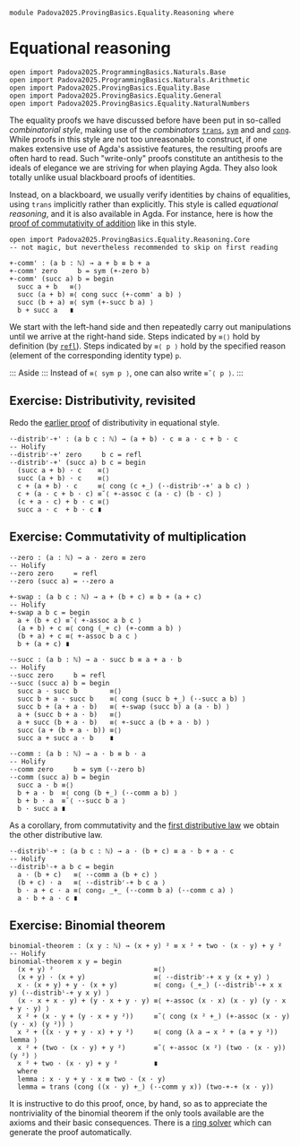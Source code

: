 ```
module Padova2025.ProvingBasics.Equality.Reasoning where
```

# Equational reasoning

```
open import Padova2025.ProgrammingBasics.Naturals.Base
open import Padova2025.ProgrammingBasics.Naturals.Arithmetic
open import Padova2025.ProvingBasics.Equality.Base
open import Padova2025.ProvingBasics.Equality.General
open import Padova2025.ProvingBasics.Equality.NaturalNumbers
```

The equality proofs we have discussed before have been put in so-called
*combinatorial style*, making use of the *combinators*
[`trans`](Padova2025.ProvingBasics.Equality.General.html#trans),
[`sym`](Padova2025.ProvingBasics.Equality.General.html#sym) and
and [`cong`](Padova2025.ProvingBasics.Equality.General.html#cong). While proofs
in this style are not too unreasonable to construct, if one makes extensive use
of Agda's assistive features, the resulting proofs are often hard to read. Such
"write-only" proofs constitute an antithesis to the ideals of elegance we are
striving for when playing Agda. They also look totally unlike usual blackboard
proofs of identities.

Instead, on a blackboard, we usually verify identities by chains of
equalities, using `trans` implicitly rather than explicitly. This style is
called *equational reasoning*, and it is also available in Agda. For instance,
here is how the [proof of commutativity of addition](Padova2025.ProvingBasics.Equality.NaturalNumbers.html#+-comm)
like in this style.

```
open import Padova2025.ProvingBasics.Equality.Reasoning.Core
-- not magic, but nevertheless recommended to skip on first reading

+-comm' : (a b : ℕ) → a + b ≡ b + a
+-comm' zero     b = sym (+-zero b)
+-comm' (succ a) b = begin
  succ a + b   ≡⟨⟩
  succ (a + b) ≡⟨ cong succ (+-comm' a b) ⟩
  succ (b + a) ≡⟨ sym (+-succ b a) ⟩
  b + succ a   ∎
```

We start with the left-hand side and then repeatedly carry out manipulations
until we arrive at the right-hand side. Steps indicated by `≡⟨⟩` hold by
definition (by [`refl`](Padova2025.ProvingBasics.Equality.Base.html#_≡_.refl)).
Steps indicated by `≡⟨ p ⟩` hold by the specified reason (element of the
corresponding identity type) `p`.

::: Aside :::
Instead of `≡⟨ sym p ⟩`, one can also write `≡˘⟨ p ⟩`.
:::


## Exercise: Distributivity, revisited

Redo the [earlier proof](Padova2025.ProvingBasics.Equality.NaturalNumbers.html#·-distribʳ-+)
of distributivity in equational style.

```
·-distribʳ-+' : (a b c : ℕ) → (a + b) · c ≡ a · c + b · c
-- Holify
·-distribʳ-+' zero     b c = refl
·-distribʳ-+' (succ a) b c = begin
  (succ a + b) · c    ≡⟨⟩
  succ (a + b) · c    ≡⟨⟩
  c + (a + b) · c     ≡⟨ cong (c +_) (·-distribʳ-+' a b c) ⟩
  c + (a · c + b · c) ≡˘⟨ +-assoc c (a · c) (b · c) ⟩
  (c + a · c) + b · c ≡⟨⟩
  succ a · c  + b · c ∎
```


## Exercise: Commutativity of multiplication

```
·-zero : (a : ℕ) → a · zero ≡ zero
-- Holify
·-zero zero     = refl
·-zero (succ a) = ·-zero a
```

```
+-swap : (a b c : ℕ) → a + (b + c) ≡ b + (a + c)
-- Holify
+-swap a b c = begin
  a + (b + c) ≡˘⟨ +-assoc a b c ⟩
  (a + b) + c ≡⟨ cong (_+ c) (+-comm a b) ⟩
  (b + a) + c ≡⟨ +-assoc b a c ⟩
  b + (a + c) ∎
```

```
·-succ : (a b : ℕ) → a · succ b ≡ a + a · b
-- Holify
·-succ zero     b = refl
·-succ (succ a) b = begin
  succ a · succ b        ≡⟨⟩
  succ b + a · succ b    ≡⟨ cong (succ b +_) (·-succ a b) ⟩
  succ b + (a + a · b)   ≡⟨ +-swap (succ b) a (a · b) ⟩
  a + (succ b + a · b)   ≡⟨⟩
  a + succ (b + a · b)   ≡⟨ +-succ a (b + a · b) ⟩
  succ (a + (b + a · b)) ≡⟨⟩
  succ a + succ a · b    ∎
```

```
·-comm : (a b : ℕ) → a · b ≡ b · a
-- Holify
·-comm zero     b = sym (·-zero b)
·-comm (succ a) b = begin
  succ a · b ≡⟨⟩
  b + a · b  ≡⟨ cong (b +_) (·-comm a b) ⟩
  b + b · a  ≡˘⟨ ·-succ b a ⟩
  b · succ a ∎
```

As a corollary, from commutativity and the [first distributive
law](Padova2025.ProvingBasics.Equality.NaturalNumbers.html#·-distribʳ-+) we obtain the other distributive law.

```
·-distribˡ-+ : (a b c : ℕ) → a · (b + c) ≡ a · b + a · c
-- Holify
·-distribˡ-+ a b c = begin
  a · (b + c)   ≡⟨ ·-comm a (b + c) ⟩
  (b + c) · a   ≡⟨ ·-distribʳ-+ b c a ⟩
  b · a + c · a ≡⟨ cong₂ _+_ (·-comm b a) (·-comm c a) ⟩
  a · b + a · c ∎
```


## Exercise: Binomial theorem

```
binomial-theorem : (x y : ℕ) → (x + y) ² ≡ x ² + two · (x · y) + y ²
-- Holify
binomial-theorem x y = begin
  (x + y) ²                         ≡⟨⟩
  (x + y) · (x + y)                 ≡⟨ ·-distribʳ-+ x y (x + y) ⟩
  x · (x + y) + y · (x + y)         ≡⟨ cong₂ (_+_) (·-distribˡ-+ x x y) (·-distribˡ-+ y x y) ⟩
  (x · x + x · y) + (y · x + y · y) ≡⟨ +-assoc (x · x) (x · y) (y · x + y · y) ⟩
  x ² + (x · y + (y · x + y ²))     ≡˘⟨ cong (x ² +_) (+-assoc (x · y) (y · x) (y ²)) ⟩
  x ² + ((x · y + y · x) + y ²)     ≡⟨ cong (λ a → x ² + (a + y ²)) lemma ⟩
  x ² + (two · (x · y) + y ²)       ≡˘⟨ +-assoc (x ²) (two · (x · y)) (y ²) ⟩
  x ² + two · (x · y) + y ²         ∎
  where
  lemma : x · y + y · x ≡ two · (x · y)
  lemma = trans (cong ((x · y) +_) (·-comm y x)) (two-+-+ (x · y))
```

It is instructive to do this proof, once, by hand, so as to appreciate the
nontriviality of the binomial theorem if the only tools available are
the axioms and their basic consequences. There is a
[ring solver](https://gist.github.com/andrejbauer/358722620c26c09d6be218bcd95ee654)
which can generate the proof automatically.
